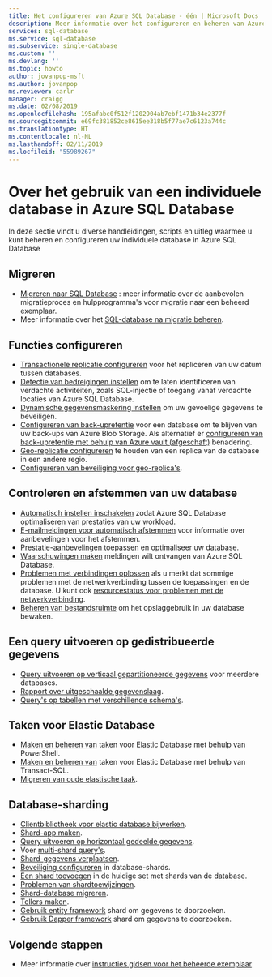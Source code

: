 ```yaml
---
title: Het configureren van Azure SQL Database - één | Microsoft Docs
description: Meer informatie over het configureren en beheren van Azure SQL Database - individuele database
services: sql-database
ms.service: sql-database
ms.subservice: single-database
ms.custom: ''
ms.devlang: ''
ms.topic: howto
author: jovanpop-msft
ms.author: jovanpop
ms.reviewer: carlr
manager: craigg
ms.date: 02/08/2019
ms.openlocfilehash: 195afabc0f512f1202904ab7ebf1471b34e2377f
ms.sourcegitcommit: e69fc381852ce8615ee318b5f77ae7c6123a744c
ms.translationtype: HT
ms.contentlocale: nl-NL
ms.lasthandoff: 02/11/2019
ms.locfileid: "55989267"
---
```

# <a name="how-to-use-a-single-database-in-azure-sql-database"></a>Over het gebruik van een individuele database in Azure SQL Database

In deze sectie vindt u diverse handleidingen, scripts en uitleg waarmee u kunt beheren en configureren uw individuele database in Azure SQL Database

## <a name="migrate"></a>Migreren

- [Migreren naar SQL Database](sql-database-cloud-migrate.md) : meer informatie over de aanbevolen migratieproces en hulpprogramma's voor migratie naar een beheerd exemplaar.
- Meer informatie over het [SQL-database na migratie beheren](sql-database-manage-after-migration.md).

## <a name="configure-features"></a>Functies configureren

- [Transactionele replicatie configureren](replication-to-sql-database.md) voor het repliceren van uw datum tussen databases.
- [Detectie van bedreigingen instellen](sql-database-threat-detection.md) om te laten identificeren van verdachte activiteiten, zoals SQL-injectie of toegang vanaf verdachte locaties van Azure SQL Database.
- [Dynamische gegevensmaskering instellen](sql-database-dynamic-data-masking-get-started-portal.md) om uw gevoelige gegevens te beveiligen.
- [Configureren van back-upretentie](sql-database-long-term-backup-retention-configure.md) voor een database om te blijven van uw back-ups van Azure Blob Storage. Als alternatief er [configureren van back-upretentie met behulp van Azure vault (afgeschaft)](sql-database-long-term-backup-retention-configure-vault.md) benadering.
- [Geo-replicatie configureren](sql-database-geo-replication-portal.md) te houden van een replica van de database in een andere regio.
- [Configureren van beveiliging voor geo-replica's](sql-database-geo-replication-security-config.md).

## <a name="monitor-and-tune-your-database"></a>Controleren en afstemmen van uw database

- [Automatisch instellen inschakelen](sql-database-automatic-tuning-enable.md) zodat Azure SQL Database optimaliseren van prestaties van uw workload.
- [E-mailmeldingen voor automatisch afstemmen](sql-database-automatic-tuning-email-notifications.md) voor informatie over aanbevelingen voor het afstemmen.
- [Prestatie-aanbevelingen toepassen](sql-database-advisor-portal.md) en optimaliseer uw database.
- [Waarschuwingen maken](sql-database-insights-alerts-portal.md) meldingen wilt ontvangen van Azure SQL Database.
- [Problemen met verbindingen oplossen](sql-database-troubleshoot-common-connection-issues.md) als u merkt dat sommige problemen met de netwerkverbinding tussen de toepassingen en de database. U kunt ook [resourcestatus voor problemen met de netwerkverbinding](sql-database-resource-health.md).
- [Beheren van bestandsruimte](sql-database-file-space-management.md) om het opslaggebruik in uw database bewaken.

## <a name="query-distributed-data"></a>Een query uitvoeren op gedistribueerde gegevens

- [Query uitvoeren op verticaal gepartitioneerde gegevens](sql-database-elastic-query-getting-started-vertical.md) voor meerdere databases.
- [Rapport over uitgeschaalde gegevenslaag](sql-database-elastic-query-horizontal-partitioning.md).
- [Query's op tabellen met verschillende schema's](sql-database-elastic-query-vertical-partitioning.md).

## <a name="elastic-database-jobs"></a>Taken voor Elastic Database

- [Maken en beheren van](elastic-jobs-powershell.md) taken voor Elastic Database met behulp van PowerShell.
- [Maken en beheren van](elastic-jobs-tsql.md) taken voor Elastic Database met behulp van Transact-SQL.
- [Migreren van oude elastische taak](elastic-jobs-migrate.md).

## <a name="database-sharding"></a>Database-sharding

- [Clientbibliotheek voor elastic database bijwerken](sql-database-elastic-scale-upgrade-client-library.md).
- [Shard-app maken](sql-database-elastic-scale-get-started.md).
- [Query uitvoeren op horizontaal gedeelde gegevens](sql-database-elastic-query-getting-started.md).
- Voer [multi-shard query's](sql-database-elastic-scale-multishard-querying.md).
- [Shard-gegevens verplaatsen](sql-database-elastic-scale-configure-deploy-split-and-merge.md).
- [Beveiliging configureren](sql-database-elastic-scale-split-merge-security-configuration.md) in database-shards.
- [Een shard toevoegen](sql-database-elastic-scale-add-a-shard.md) in de huidige set met shards van de database.
- [Problemen van shardtoewijzingen](sql-database-elastic-database-recovery-manager.md).
- [Shard-database migreren](sql-database-elastic-convert-to-use-elastic-tools.md).
- [Tellers maken](sql-database-elastic-database-perf-counters.md).
- [Gebruik entity framework](sql-database-elastic-scale-use-entity-framework-applications-visual-studio.md) shard om gegevens te doorzoeken.
- [Gebruik Dapper framework](sql-database-elastic-scale-working-with-dapper.md) shard om gegevens te doorzoeken.

## <a name="next-steps"></a>Volgende stappen
- Meer informatie over [instructies gidsen voor het beheerde exemplaar](sql-database-howto-managed-instance.md)
